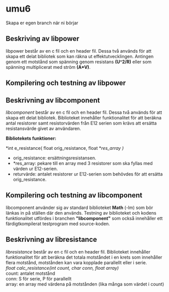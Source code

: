 # umu6

Skapa er egen branch när ni börjar


## Beskriving av libpower
libpower består av en c fil och en header fil. Dessa två används för att skapa ett delat bibliotek som kan räkna ut effektutvecklingen. Antingen genom ett motstånd som spänning genom resistans **(U^2/R)** eller som spänning multiplicerat med ström **(A*V)**.

## Kompilering och testning av libpower

## Beskrivning av libcomponent
*libcomponent* består av en c fil och en header fil. Dessa två används för att skapa ett delat bibliotek. Biblioteket innehåller funktionalitet för att beräkna antal resistorer samt resistorvärden från E12 serien som krävs att ersätta resistansvärde givet av användaren.

**Bibliotekets funktioner:**

*int e_resistance( float orig_resistance, float \**res_array )*
- orig\_resistance: ersättningsresistansen.
- \*res\_array:  pekare till en array med 3 resistorer som ska fyllas med värden ur E12-serien.
- returvärde: antalet resistorer ur E12-serien som behövdes för att ersätta orig\_resistance. 

## Kompilering och testning av libcomponent
libcomponent använder sig av standard biblioteket **Math** (-lm) som bör länkas in på ställen där den används. Testning av biblioteket och kodens funktionalitet utfördes i branchen **"libcomponent"** som också innehåller ett färdigtkompilerat testprogram med source-koden. 

## Beskrivning av libresistance
*libresistance* består av en c fil och en header fil.
Biblioteket innehåller funktionalitet för att beräkna det totala motståndet i en krets som innehåller flera motstånd, motstånden kan vara kopplade parallellt eller i serie.  
*float calc_resistance(int count, char conn, float array)*  
count: antalet motstånd  
conn: S för serie, P för parallellt  
array: en array med värdena på motstånden (lika många som värdet i count)
 


